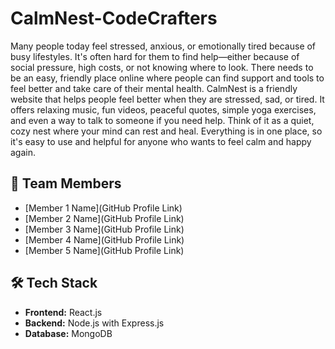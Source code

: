 # CalmNest-CodeCrafters
Many people today feel stressed, anxious, or emotionally tired because of busy lifestyles. It's often hard for them to find help—either because of social pressure, high costs, or not knowing where to look. There needs to be an easy, friendly place online where people can find support and tools to feel better and take care of their mental health.
CalmNest is a friendly website that helps people feel better when they are stressed, sad, or tired. It offers relaxing music, fun videos, peaceful quotes, simple yoga exercises, and even a way to talk to someone if you need help.
Think of it as a quiet, cozy nest where your mind can rest and heal. Everything is in one place, so it's easy to use and helpful for anyone who wants to feel calm and happy again.

## 👥 Team Members
- [Member 1 Name](GitHub Profile Link)
- [Member 2 Name](GitHub Profile Link)
- [Member 3 Name](GitHub Profile Link)
- [Member 4 Name](GitHub Profile Link)
- [Member 5 Name](GitHub Profile Link)

## 🛠 Tech Stack
- **Frontend:** React.js
- **Backend:** Node.js with Express.js
- **Database:** MongoDB
